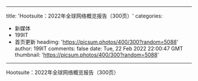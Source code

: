 
---
title: 'Hootsuite：2022年全球网络概览报告（300页）'
categories: 
 - 新媒体
 - 199IT
 - 首页更新
headimg: 'https://picsum.photos/400/300?random=5088'
author: 199IT
comments: false
date: Tue, 22 Feb 2022 22:00:47 GMT
thumbnail: 'https://picsum.photos/400/300?random=5088'
---

<div>   
Hootsuite：2022年全球网络概览报告（300页）  
</div>
            